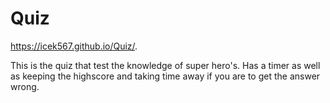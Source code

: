 # Quiz

https://icek567.github.io/Quiz/.

 This is the quiz that test the knowledge of super hero's. Has a timer as well as 
 keeping the highscore and taking time away if you are to get the answer wrong. 
